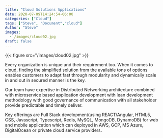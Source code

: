 ```yaml
---
title: "Cloud Solutions Applications"
date: 2020-07-09T14:24:54-06:00
categories: ["Cloud"]
tags: ["Steve", "Document","cloud"]
Author: "Steve"
images:
  - /images/cloud02.jpg
draft: false
---
```


{{< figure src="/images/cloud02.jpg" >}}

Every organization is unique and their requirement too. When it comes to cloud, finding the simplified solution from the available tons of options enables customers to adapt fast through modularity and dynamically scale in and out in secured manner is the key.

Our team have expertise in Distributed Networking architecture combined with microservice based application development with lean development methodology with good governance of communication with all stakeholder provide predictable and timely deliver.

Key offerings are Full Stack development(using REACT/Angular, HTML5, CSS, Javascript, Typescript, Redis, MySQL, MongoDB, DynamoDB) for web and mobile application which can deployed in AWS, GCP, MS Azure, DigitalOcean or private cloud service providers.